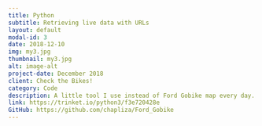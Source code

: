 ```yaml
---
title: Python
subtitle: Retrieving live data with URLs
layout: default
modal-id: 3
date: 2018-12-10
img: my3.jpg
thumbnail: my3.jpg
alt: image-alt
project-date: December 2018
client: Check the Bikes!
category: Code
description: A little tool I use instead of Ford Gobike map every day. This little program shows how many bikes are in front of my house and how many docks are left by my school. It saves 20% of the time needed to get the same information from Ford Gobike app!
link: https://trinket.io/python3/f3e720428e
GitHub: https://github.com/chapliza/Ford_Gobike
---
```

